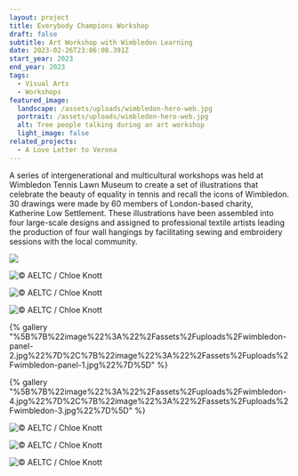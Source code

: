 ```yaml
---
layout: project
title: Everybody Champions Workshop
draft: false
subtitle: Art Workshop with Wimbledon Learning
date: 2023-02-26T23:06:08.391Z
start_year: 2023
end_year: 2023
tags:
  - Visual Arts
  - Workshops
featured_image:
  landscape: /assets/uploads/wimbledon-hero-web.jpg
  portrait: /assets/uploads/wimbledon-hero-web.jpg
  alt: Tree people talking during an art workshop
  light_image: false
related_projects:
  - A Love Letter to Verona
---
```

A series of intergenerational and multicultural workshops was held at Wimbledon Tennis Lawn Museum to create a set of illustrations that celebrate the beauty of equality in tennis and recall the icons of Wimbledon. 30 drawings were made by 60 members of London-based charity, Katherine Low Settlement. These illustrations have been assembled into four large-scale designs and assigned to professional textile artists leading the production of four wall hangings by facilitating sewing and embroidery sessions with the local community.

![](/assets/uploads/img_6060.jpg)

![](/assets/uploads/527349.jpg "© AELTC / Chloe Knott")

![](/assets/uploads/527384.jpg "© AELTC / Chloe Knott")

![](/assets/uploads/527395.jpg "© AELTC / Chloe Knott")

{% gallery "%5B%7B%22image%22%3A%22%2Fassets%2Fuploads%2Fwimbledon-panel-2.jpg%22%7D%2C%7B%22image%22%3A%22%2Fassets%2Fuploads%2Fwimbledon-panel-1.jpg%22%7D%5D" %}

{% gallery "%5B%7B%22image%22%3A%22%2Fassets%2Fuploads%2Fwimbledon-4.jpg%22%7D%2C%7B%22image%22%3A%22%2Fassets%2Fuploads%2Fwimbledon-3.jpg%22%7D%5D" %}

![](/assets/uploads/527326.jpg "© AELTC / Chloe Knott")

![](/assets/uploads/527334.jpg "© AELTC / Chloe Knott")

![](/assets/uploads/527444.jpg "© AELTC / Chloe Knott")
